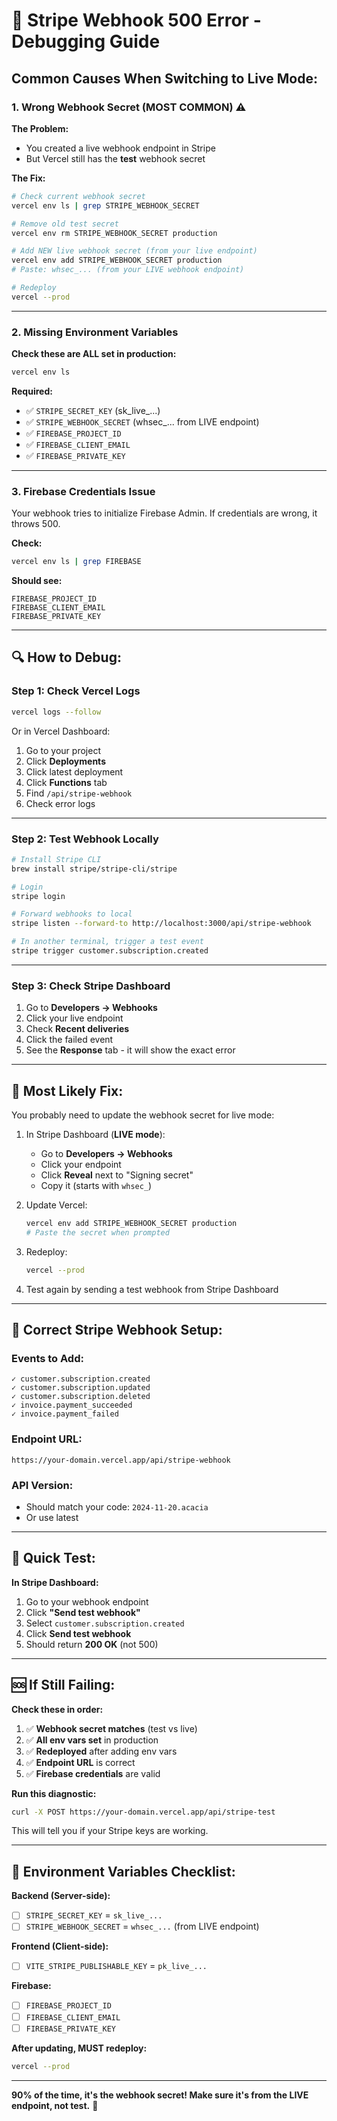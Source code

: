 # 🔴 Stripe Webhook 500 Error - Debugging Guide

## Common Causes When Switching to Live Mode:

### **1. Wrong Webhook Secret (MOST COMMON) ⚠️**

**The Problem:**
- You created a live webhook endpoint in Stripe
- But Vercel still has the **test** webhook secret

**The Fix:**
```bash
# Check current webhook secret
vercel env ls | grep STRIPE_WEBHOOK_SECRET

# Remove old test secret
vercel env rm STRIPE_WEBHOOK_SECRET production

# Add NEW live webhook secret (from your live endpoint)
vercel env add STRIPE_WEBHOOK_SECRET production
# Paste: whsec_... (from your LIVE webhook endpoint)

# Redeploy
vercel --prod
```

---

### **2. Missing Environment Variables**

**Check these are ALL set in production:**
```bash
vercel env ls
```

**Required:**
- ✅ `STRIPE_SECRET_KEY` (sk_live_...)
- ✅ `STRIPE_WEBHOOK_SECRET` (whsec_... from LIVE endpoint)
- ✅ `FIREBASE_PROJECT_ID`
- ✅ `FIREBASE_CLIENT_EMAIL`
- ✅ `FIREBASE_PRIVATE_KEY`

---

### **3. Firebase Credentials Issue**

Your webhook tries to initialize Firebase Admin. If credentials are wrong, it throws 500.

**Check:**
```bash
vercel env ls | grep FIREBASE
```

**Should see:**
```
FIREBASE_PROJECT_ID
FIREBASE_CLIENT_EMAIL  
FIREBASE_PRIVATE_KEY
```

---

## 🔍 How to Debug:

### **Step 1: Check Vercel Logs**

```bash
vercel logs --follow
```

Or in Vercel Dashboard:
1. Go to your project
2. Click **Deployments**
3. Click latest deployment
4. Click **Functions** tab
5. Find `/api/stripe-webhook`
6. Check error logs

---

### **Step 2: Test Webhook Locally**

```bash
# Install Stripe CLI
brew install stripe/stripe-cli/stripe

# Login
stripe login

# Forward webhooks to local
stripe listen --forward-to http://localhost:3000/api/stripe-webhook

# In another terminal, trigger a test event
stripe trigger customer.subscription.created
```

---

### **Step 3: Check Stripe Dashboard**

1. Go to **Developers → Webhooks**
2. Click your live endpoint
3. Check **Recent deliveries**
4. Click the failed event
5. See the **Response** tab - it will show the exact error

---

## 🎯 Most Likely Fix:

You probably need to update the webhook secret for live mode:

1. In Stripe Dashboard (**LIVE mode**):
   - Go to **Developers → Webhooks**
   - Click your endpoint
   - Click **Reveal** next to "Signing secret"
   - Copy it (starts with `whsec_`)

2. Update Vercel:
   ```bash
   vercel env add STRIPE_WEBHOOK_SECRET production
   # Paste the secret when prompted
   ```

3. Redeploy:
   ```bash
   vercel --prod
   ```

4. Test again by sending a test webhook from Stripe Dashboard

---

## 📝 Correct Stripe Webhook Setup:

### **Events to Add:**
```
✓ customer.subscription.created
✓ customer.subscription.updated
✓ customer.subscription.deleted
✓ invoice.payment_succeeded
✓ invoice.payment_failed
```

### **Endpoint URL:**
```
https://your-domain.vercel.app/api/stripe-webhook
```

### **API Version:**
- Should match your code: `2024-11-20.acacia`
- Or use latest

---

## 🧪 Quick Test:

**In Stripe Dashboard:**
1. Go to your webhook endpoint
2. Click **"Send test webhook"**
3. Select `customer.subscription.created`
4. Click **Send test webhook**
5. Should return **200 OK** (not 500)

---

## 🆘 If Still Failing:

**Check these in order:**

1. ✅ **Webhook secret matches** (test vs live)
2. ✅ **All env vars set** in production
3. ✅ **Redeployed** after adding env vars
4. ✅ **Endpoint URL** is correct
5. ✅ **Firebase credentials** are valid

**Run this diagnostic:**
```bash
curl -X POST https://your-domain.vercel.app/api/stripe-test
```

This will tell you if your Stripe keys are working.

---

## 🔑 Environment Variables Checklist:

**Backend (Server-side):**
- [ ] `STRIPE_SECRET_KEY` = `sk_live_...`
- [ ] `STRIPE_WEBHOOK_SECRET` = `whsec_...` (from LIVE endpoint)

**Frontend (Client-side):**
- [ ] `VITE_STRIPE_PUBLISHABLE_KEY` = `pk_live_...`

**Firebase:**
- [ ] `FIREBASE_PROJECT_ID`
- [ ] `FIREBASE_CLIENT_EMAIL`
- [ ] `FIREBASE_PRIVATE_KEY`

**After updating, MUST redeploy:**
```bash
vercel --prod
```

---

**90% of the time, it's the webhook secret! Make sure it's from the LIVE endpoint, not test.** 🔑

